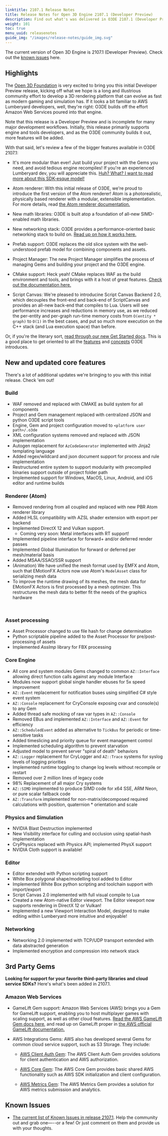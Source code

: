 ```yaml
---
linktitle: 2107.1 Release Notes
title: Release Notes for Open 3D Engine 2107.1 (Developer Preview)
description: Find out what's was delivered in O3DE 2107.1 (Developer Preview).
weight: 101
toc: true
menu_uuid: releasenotes
guide_img: "/images/release-notes/guide_img.svg"
---
```


The current version of Open 3D Engine is 2107.1 (Developer Preview). Check out the [known issues](https://github.com/o3de/o3de/issues/1736) here.

## Highlights

The [Open 3D Foundation](https://o3de.foundation) is very excited to bring you this initial Developer Preview release, kicking off what we hope is a long and illustrious community effort to develop a 3D rendering platform that can evolve as fast as modern gaming and simulation has. If it looks a bit familiar to AWS Lumberyard developers, well, they're right: O3DE builds off the effort Amazon Web Services poured into that engine.

Note that this release is a Developer Preview and is incomplete for many major development workflows. Initially, this release primarily supports engine and tools developers, and as the O3DE community builds it out, more features will be added.

 With that said, let's review a few of the bigger features available in O3DE 2107.1:

* It's more modular than ever! Just build your project with the Gems you need, and avoid tedious engine recompiles! If you're an experienced Lumberyard dev, you will appreciate this. [Huh? What? I want to read more about this SDK-esque model!](https://o3de.org/docs/welcome-guide/key-concepts/)

* Atom renderer: With this initial release of O3DE, we're proud to introduce the first version of the Atom renderer! Atom is a photorealistic, physically based renderer with a modular, extensible implementation. For more details, read [the Atom renderer documentation.](/docs/atom-guide/)

* New math libraries: O3DE is built atop a foundation of all-new SIMD-enabled math libraries.

* New networking stack: O3DE provides a performance-oriented basic networking stack to build on. [Read up on how it works here.](https://o3de.org//docs/user-guide/networking/)

* Prefab support: O3DE replaces the old slice system with the well-understood prefab model for combining components and assets.

* Project Manager: The new Project Manager simplifies the process of managing Gems and building your project and the O3DE engine.

* CMake support: Heck yeah! CMake replaces WAF as the build environment and tools, and brings with it a host of great features. [Check out the documentation here.](/docs/user-guide/build/)

* Script Canvas: We're pleased to introducine Script Canvas Backend 2.0, which decouples the front-end and back-end of ScriptCanvas and provides an all-new back-end that compiles to Lua. Users will see performance increases and reductions in memory use, as we reduced the per-entity and per-graph run-time memory costs from `O(entity * graph)` to `O(1)` in the best cases, and put so much more execution on the C++ stack (and Lua execution space) than before.

Or, if you're the literary sort, [read through our new Get Started docs](/docs/welcome-guide/). This is a good place to get oriented to all the [features](/docs/welcome-guide/features-intro/) and [concepts](/docs/welcome-guide/key-concepts/) O3DE introduces.

## New and updated core features

There's a lot of additional updates we're bringing to you with this initial release. Check 'em out!

### Build

* WAF removed and replaced with CMAKE as build system for all components
* Project and Gem management replaced with centralized JSON and python O3DE script tools
* Engine, Gem and project configuration moved to `<platform user path>/.o3de`
* XML configuration systems removed and replaced with JSON implementation
* Autogen replacement for `AzCodeGenerator` implemented with Jinja2 templating language
* Added regex/wildcard and json document support for process and rule implementation
* Restructured entire system to support modularity with precompiled binaries support outside of project folder path
* Implemented support for Windows, MacOS, Linux, Android, and iOS editor and runtime builds
​

### Renderer (Atom)

* Removed rendering from all coupled and replaced with new PBR Atom renderer library
* Added HLSL compatibility with AZSL shader extension with export per backend
* Implemented DirectX 12 and Vulkan support.
  * Coming very soon: Metal interfaces with RT support!
* Implemented pipeline interface for forward+ and/or deferred render passes
* Implemented Global Illumination for forward or deferred per mesh/material basis
* Added MSAA/SSAO/SSR support
* (Animation) We have unified the mesh format used by EMFX and Atom, such that EMotionFX Actors now use Atom's `ModelAsset` class for serializing mesh data
* To improve the runtime drawing of its meshes, the mesh data for EMotionFX Actors is first processed by a mesh optimizer. This restructures the mesh data to better fit the needs of the graphics hardware

​

### Asset processing

* Asset Processor changed to use file hash for change determination
* Python scriptable pipeline added to the Asset Processor for pre/post-processing of assets
* Implemented *AssImp* library for FBX processing
​

### Core Engine

* All core and system modules Gems changed to common `AZ::Interface` allowing direct function calls against any module Interface
* Modules now support global single handler ebuses for 5x speed improvement
* `AZ::Event` replacement for notification buses using simplified C# style event system
* `AZ::Console` replacement for CryConsole exposing cvar and console(s) to any Gem
* Added thread safe mocking of raw var types in `AZ::Console`
* Removed EBus and implemented `AZ::Interface` and `AZ::Event` for efficiency
* `AZ::ScheduledEvent` added as alternative to `TickBus` for periodic or time-sensitive tasks
* Added timeslicing and priority queue for event management control
* Implemented scheduling algorithm to prevent starvation
* Adjusted model to prevent server "spiral of death" behaviors
* `AZ::Logger` replacement for CryLogger and `AZ::Trace` systems for syslog levels of logging priorities
* Implemented runtime toggling to change log levels without recompile or restart
* Removed over 2 million lines of legacy code
* 98% Replacement of all major Cry systems
* `AZ::SIMD` implemented to produce SIMD code for x64 SSE, ARM Neon, or pure scalar fallback code
* `AZ::Transform` implemented for non-matrix/decomposed required calculations with position, quaternion * orientation and scale
​

### Physics and Simulation

* NVIDIA Blast Destruction implemented
* New Visibility interface for culling and occlusion using spatial-hash implementation
* CryPhysics replaced with Physics API; implemented PhysX support
* NVIDIA Cloth support is available!
​

### Editor

* Editor extended with Python scripting support
* White Box polygonal shape/modelling tool added to Editor
* Implemented White Box python scripting and toolchain support with import/export
* Script Canvas 2.0 implemented with full visual compile to Lua
* Created a new Atom-native Editor viewport. The Editor viewport now supports rendering in DirectX 12 or Vulkan!
* Implemented a new Viewport Interaction Model, designed to make editing within Lumberyard more intuitive and enjoyable!

### Networking

* Networking 2.0 implemented with TCP/UDP transport extended with data abstracted generation
* Implemented encryption and compression into network stack

## 3rd Party Gems

**Looking for support for your favorite third-party libraries and cloud service SDKs?** Here's what's been added in 2107.1.

### Amazon Web Services

* GameLift Gem support: Amazon Web Services (AWS) brings you a Gem for GameLift support, enabling you to host multiplayer games with scaling support, as well as other cloud features. [Read the AWS GameLift Gem docs here](/docs/user-guide/gems/reference/aws/aws-gamelift/), and read up on GameLift proper in [the AWS official GameLift documentation.](https://docs.aws.amazon.com/gamelift/index.html)

* AWS Integrations Gems: AWS also has developed several Gems for common cloud service support, such as S3 Storage. They include:
  * [AWS Client Auth Gem](/docs/user-guide/gems/reference/aws/aws-client-auth/): The AWS Client Auth Gem provides solutions for client authentication and AWS authorization.

  * [AWS Core Gem](/docs/user-guide/gems/reference/aws/aws-core/): The AWS Core Gem provides basic shared AWS functionality such as AWS SDK initialization and client configuration.

  * [AWS Metrics Gem](/docs/user-guide/gems/reference/aws/aws-metrics/): The AWS Metrics Gem provides a solution for AWS metrics submission and analytics.

## Known Issues

* [The current list of Known Issues in release 2107.1](https://github.com/o3de/o3de/issues/1736). Help the community out and grab one&mdash;--or a few! Or just comment on them and provide us with your thoughts.
